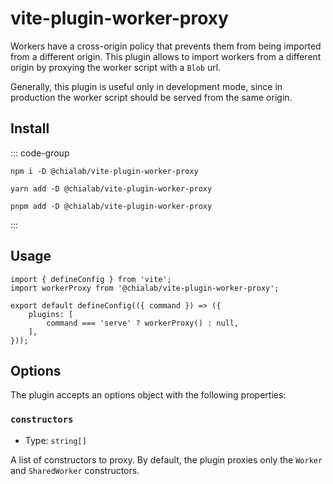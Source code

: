 # vite-plugin-worker-proxy

Workers have a cross-origin policy that prevents them from being imported from a different origin. This plugin allows to import workers from a different origin by proxying the worker script with a `Blob` url.

Generally, this plugin is useful only in development mode, since in production the worker script should be served from the same origin.

## Install

::: code-group

```sh[npm]
npm i -D @chialab/vite-plugin-worker-proxy
```

```sh[yarn]
yarn add -D @chialab/vite-plugin-worker-proxy
```

```sh[pnpm]
pnpm add -D @chialab/vite-plugin-worker-proxy
```

:::

## Usage

```ts[vite.config.ts]
import { defineConfig } from 'vite';
import workerProxy from '@chialab/vite-plugin-worker-proxy';

export default defineConfig(({ command }) => ({
    plugins: [
        command === 'serve' ? workerProxy() : null,
    ],
}));
```

## Options

The plugin accepts an options object with the following properties:

### `constructors`

- Type: `string[]`

A list of constructors to proxy. By default, the plugin proxies only the `Worker` and `SharedWorker` constructors.
